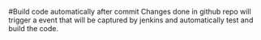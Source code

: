 #Build code automatically after commit
Changes done in github repo will trigger a event that will be captured by jenkins and automatically test and build the code.
